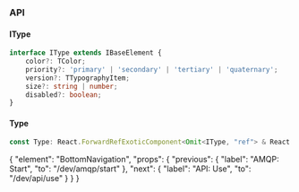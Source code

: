 

### API

#### IType

```ts
interface IType extends IBaseElement {
    color?: TColor;
    priority?: 'primary' | 'secondary' | 'tertiary' | 'quaternary';
    version?: TTypographyItem;
    size?: string | number;
    disabled?: boolean;
}
```

#### Type

```ts
const Type: React.ForwardRefExoticComponent<Omit<IType, "ref"> & React.RefAttributes<unknown>>;
```


{
  "element": "BottomNavigation",
  "props": {
    "previous": {
      "label": "AMQP: Start",
      "to": "/dev/amqp/start"
    },
    "next": {
      "label": "API: Use",
      "to": "/dev/api/use"
    }
  }
}